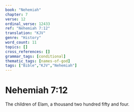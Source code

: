 ```yaml
---
book: "Nehemiah"
chapter: 7
verse: 12
ordinal_verse: 12433
ref: "Nehemiah 7:12"
translation: "KJV"
genre: "History"
word_count: 11
topics: []
cross_references: []
grammar_tags: [conditional]
thematic_tags: [names-of-god]
tags: ["Bible","KJV","Nehemiah"]
---
```


# Nehemiah 7:12

The children of Elam, a thousand two hundred fifty and four.
